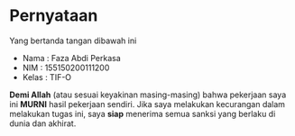 # Pernyataan

Yang bertanda tangan dibawah ini

* Nama : Faza Abdi Perkasa
* NIM : 155150200111200
* Kelas : TIF-O

**Demi Allah** (atau sesuai keyakinan masing-masing) bahwa pekerjaan saya ini **MURNI** hasil pekerjaan sendiri. Jika saya melakukan kecurangan dalam melakukan tugas ini, saya **siap** menerima semua sanksi yang berlaku di dunia dan akhirat.